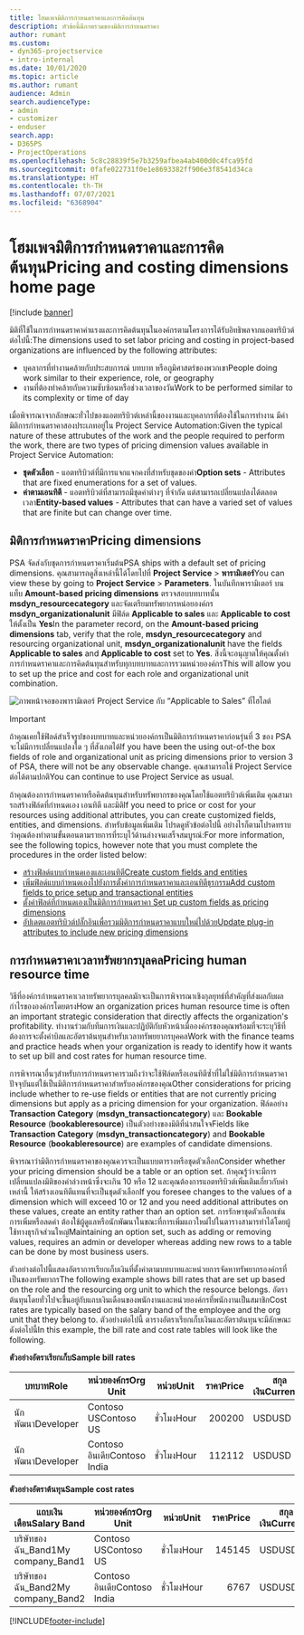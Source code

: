 ```yaml
---
title: โฮมเพจมิติการกำหนดราคาและการคิดต้นทุน
description: หัวข้อนี้มีภาพรวมของมิติการกำหนดราคา
author: rumant
ms.custom:
- dyn365-projectservice
- intro-internal
ms.date: 10/01/2020
ms.topic: article
ms.author: rumant
audience: Admin
search.audienceType:
- admin
- customizer
- enduser
search.app:
- D365PS
- ProjectOperations
ms.openlocfilehash: 5c8c28839f5e7b3259afbea4ab400d0c4fca95fd
ms.sourcegitcommit: 0fafe022731f0e1e8693382ff906e3f8541d34ca
ms.translationtype: HT
ms.contentlocale: th-TH
ms.lasthandoff: 07/07/2021
ms.locfileid: "6368904"
---
```

# <a name="pricing-and-costing-dimensions-home-page"></a><span data-ttu-id="dc1bd-103">โฮมเพจมิติการกำหนดราคาและการคิดต้นทุน</span><span class="sxs-lookup"><span data-stu-id="dc1bd-103">Pricing and costing dimensions home page</span></span>

[!include [banner](../includes/psa-now-project-operations.md)]

<span data-ttu-id="dc1bd-104">มิติที่ใช้ในการกำหนดราคาค่าแรงและการคิดต้นทุนในองค์กรตามโครงการได้รับอิทธิพลจากแอตทริบิวต์ต่อไปนี้:</span><span class="sxs-lookup"><span data-stu-id="dc1bd-104">The dimensions used to set labor pricing and costing in project-based organizations are influenced by the following attributes:</span></span>

- <span data-ttu-id="dc1bd-105">บุคลากรที่ทำงานคล้ายกับประสบการณ์ บทบาท หรือภูมิศาสตร์ของพวกเขา</span><span class="sxs-lookup"><span data-stu-id="dc1bd-105">People doing work similar to their experience, role, or geography</span></span>
- <span data-ttu-id="dc1bd-106">งานที่ต้องทำคล้ายกับความซับซ้อนหรือช่วงเวลาของวัน</span><span class="sxs-lookup"><span data-stu-id="dc1bd-106">Work to be performed similar to its complexity or time of day</span></span>

<span data-ttu-id="dc1bd-107">เมื่อพิจารณาจากลักษณะทั่วไปของแอตทริบิวต์เหล่านี้ของงานและบุคลากรที่ต้องใช้ในการทำงาน มีค่ามิติการกำหนดราคาสองประเภทอยู่ใน Project Service Automation:</span><span class="sxs-lookup"><span data-stu-id="dc1bd-107">Given the typical nature of these attrubutes of the work and the people required to perform the work, there are two types of pricing dimension values available in Project Service Automation:</span></span> 

- <span data-ttu-id="dc1bd-108">**ชุดตัวเลือก** - แอตทริบิวต์ที่มีการแจกแจกคงที่สำหรับชุดของค่า</span><span class="sxs-lookup"><span data-stu-id="dc1bd-108">**Option sets** - Attributes that are fixed enumerations for a set of values.</span></span>
- <span data-ttu-id="dc1bd-109">**ค่าตามเอนทิตี** - แอตทริบิวต์ที่สามารถมีชุดค่าต่างๆ ที่จำกัด แต่สามารถเปลี่ยนแปลงได้ตลอดเวลา</span><span class="sxs-lookup"><span data-stu-id="dc1bd-109">**Entity-based values** - Attributes that can have a varied set of values that are finite but can change over time.</span></span>

## <a name="pricing-dimensions"></a><span data-ttu-id="dc1bd-110">มิติการกำหนดราคา</span><span class="sxs-lookup"><span data-stu-id="dc1bd-110">Pricing dimensions</span></span>

<span data-ttu-id="dc1bd-111">PSA จัดส่งกับชุดการกำหนดราคาเริ่มต้น</span><span class="sxs-lookup"><span data-stu-id="dc1bd-111">PSA ships with a default set of pricing dimensions.</span></span> <span data-ttu-id="dc1bd-112">คุณสามารถดูสิ่งเหล่านี้ได้โดยไปที่ **Project Service** > **พารามิเตอร์**</span><span class="sxs-lookup"><span data-stu-id="dc1bd-112">You can view these by going to **Project Service** > **Parameters**.</span></span> <span data-ttu-id="dc1bd-113">ในบันทึกพารามิเตอร์ บนแท็บ **Amount-based pricing dimensions** ตรวจสอบบทบาทนั้น **msdyn_resourcecategory** และจัดเตรียมทรัพยากรหน่อยองค์กร **msdyn_organizationalunit** มีฟิล์ด **Applicable to sales** และ **Applicable to cost** ให้ตั้งเป็น **Yes**</span><span class="sxs-lookup"><span data-stu-id="dc1bd-113">In the parameter record, on the **Amount-based pricing dimensions** tab, verify that the role, **msdyn_resourcecategory** and resourcing organizational unit, **msdyn_organizationalunit** have the fields **Applicable to sales** and **Applicable to cost** set to **Yes**.</span></span> <span data-ttu-id="dc1bd-114">สิ่งนี้จะอนุญาตให้คุณตั้งค่าการกำหนดราคาและการคิดต้นทุนสำหรับทุกบทบาทและการรวมหน่วยองค์กร</span><span class="sxs-lookup"><span data-stu-id="dc1bd-114">This will allow you to set up the price and cost for each role and organizational unit combination.</span></span>

![ภาพหน้าจอของพารามิเตอร์ Project Service กับ “Applicable to Sales” ที่ไฮไลต์](media/PS-OOB-parameters.png)

> [!IMPORTANT]
> <span data-ttu-id="dc1bd-116">ถ้าคุณเคยใช้ฟิลด์สำเร็จรูปของบทบาทและหน่วยองค์กรเป็นมิติการกำหนดราคาก่อนรุ่นที่ 3 ของ PSA จะไม่มีการเปลี่ยนแปลงใด ๆ ที่สังเกตได้</span><span class="sxs-lookup"><span data-stu-id="dc1bd-116">If you have been the using out-of-the box fields of role and organizational unit as pricing dimensions prior to version 3 of PSA, there will not be any observable change.</span></span> <span data-ttu-id="dc1bd-117">คุณสามารถใช้ Project Service ต่อได้ตามปกติ</span><span class="sxs-lookup"><span data-stu-id="dc1bd-117">You can continue to use Project Service as usual.</span></span> 

<span data-ttu-id="dc1bd-118">ถ้าคุณต้องการกำหนดราคาหรือคิดต้นทุนสำหรับทรัพยากรของคุณโดยใช้แอตทริบิวต์เพิ่มเติม คุณสามารถสร้างฟิล์ดที่กำหนดเอง เอนทิตี และมิติ</span><span class="sxs-lookup"><span data-stu-id="dc1bd-118">If you need to price or cost for your resources using additional attributes, you can create customized fields, entities, and dimensions.</span></span> <span data-ttu-id="dc1bd-119">สำหรับข้อมูลเพิ่มเติม โปรดดูหัวข้อต่อไปนี้ อย่างไรก็ตามโปรดทราบว่าคุณต้องทำตามขั้นตอนตามรายการที่ระบุไว้ด้านล่างจนเสร็จสมบูรณ์:</span><span class="sxs-lookup"><span data-stu-id="dc1bd-119">For more information, see the following topics, however note that you must complete the procedures in the order listed below:</span></span>

- [<span data-ttu-id="dc1bd-120">สร้างฟิลด์แบบกำหนดเองและเอนทิตี</span><span class="sxs-lookup"><span data-stu-id="dc1bd-120">Create custom fields and entities</span></span>](create-custom-fields-entities.md)
- [<span data-ttu-id="dc1bd-121">เพิ่มฟิลด์แบบกำหนดเองไปยังการตั้งค่าการกำหนดราคาและเอนทิตีธุรกรรม</span><span class="sxs-lookup"><span data-stu-id="dc1bd-121">Add custom fields to price setup and transactional entities</span></span>](field-references.md)
- [<span data-ttu-id="dc1bd-122">ตั้งค่าฟิลด์ที่กำหนดเองเป็นมิติการกำหนดราคา </span><span class="sxs-lookup"><span data-stu-id="dc1bd-122">Set up custom fields as pricing dimensions</span></span>](set-up-pricing-dimensions.md)
- [<span data-ttu-id="dc1bd-123">อัปเดตแอตทริบิวต์ปลั๊กอินเพื่อรวมมิติการกำหนดราคาแบบใหม่ไปด้วย</span><span class="sxs-lookup"><span data-stu-id="dc1bd-123">Update plug-in attributes to include new pricing dimensions</span></span>](update-plug-in-attributes.md)

## <a name="pricing-human-resource-time"></a><span data-ttu-id="dc1bd-124">การกำหนดราคาเวลาทรัพยากรบุลคล</span><span class="sxs-lookup"><span data-stu-id="dc1bd-124">Pricing human resource time</span></span>
<span data-ttu-id="dc1bd-125">วิธีที่องค์กรกำหนดราคาเวลาทรัพยากรบุลคลมักจะเป็นการพิจารณาเชิงกุลยุทธ์ที่สำคัญที่ส่งผลกับผลกำไรขององค์กรโดยตรง</span><span class="sxs-lookup"><span data-stu-id="dc1bd-125">How an organization prices human resource time is often an important strategic consideration that directly affects the organization's profitability.</span></span> <span data-ttu-id="dc1bd-126">ทำงานร่วมกับทีมการเงินและปฏิบัติกับหัวหน้าเมื่อองค์กรของคุณพร้อมที่จะระบุวิธีที่ต้องการจะตั้งค่าบิลและอัตราต้นทุนสำหรับเวลาทรัพยยากรบุคคล</span><span class="sxs-lookup"><span data-stu-id="dc1bd-126">Work with the finance teams and practice heads when your organization is ready to identify how it wants to set up bill and cost rates for human resource time.</span></span>

<span data-ttu-id="dc1bd-127">การพิจารณาอื่นๆสำหรับการกำหนดราคารวมถึงว่าจะใช้ฟิล์ดหรือเอนทิตีซ้ำที่ไม่ใช่มิติการกำหนดราคาปัจจุบันแต่ใช้เป็นมิติการกำหนดราคาสำหรับองค์กรของคุณ</span><span class="sxs-lookup"><span data-stu-id="dc1bd-127">Other considerations for pricing include whether to re-use fields or entities that are not currently pricing dimensions but apply as a pricing dimension for your organization.</span></span> <span data-ttu-id="dc1bd-128">ฟิล์ดอย่าง **Transaction Category** (**msdyn_transactioncategory**) และ **Bookable Resource** (**bookableresource**) เป็นตัวอย่างของมิติที่น่าสนใจจ</span><span class="sxs-lookup"><span data-stu-id="dc1bd-128">Fields like **Transaction Category** (**msdyn_transactioncategory**) and **Bookable Resource** (**bookableresource**) are examples of candidate dimensions.</span></span> 

<span data-ttu-id="dc1bd-129">พิจารณาว่ามิติการกำหนดราคาของคุณควรจะเป็นแบบตารางหรือชุดตัวเลือก</span><span class="sxs-lookup"><span data-stu-id="dc1bd-129">Consider whether your pricing dimension should be a table or an option set.</span></span> <span data-ttu-id="dc1bd-130">ถ้าคุณรู้ว่าจะมีการเปลี่ยนแปลงมิติของค่าล่วงหน้าซึ่งจะเกิน 10 หรือ 12 และคุณต้องการแอตทริบิวต์เพิ่มเติมเกี่ยวกับค่าเหล่านี้ ให้สร้างเอนทิตีแทนที่จะเป็นชุดตัวเลือก</span><span class="sxs-lookup"><span data-stu-id="dc1bd-130">If you foresee changes to the values of a dimension which will exceed 10 or 12 and you need additional attributes on these values, create an entity rather than an option set.</span></span> <span data-ttu-id="dc1bd-131">การรักษาชุดตัวเลือกเช่น การเพิ่มหรือลดค่า ต้องใช้ผู้ดูแลหรือนักพัฒนาในขณะที่การเพิ่มแถวใหม่ไปในตารางสามารทำได้โดยผู้ใช้ทางธุรกิจส่วนใหญ่</span><span class="sxs-lookup"><span data-stu-id="dc1bd-131">Maintaining an option set, such as adding or removing values, requires an admin or developer whereas adding new rows to a table can be done by most business users.</span></span>

<span data-ttu-id="dc1bd-132">ตัวอย่างต่อไปนี้แสดงอัตราการเรียกเก็บเงินที่ตั้งค่าตามบทบาทและหน่วยการจัดหาทรัพยากรองค์กรที่เป็นของทรัพยากร</span><span class="sxs-lookup"><span data-stu-id="dc1bd-132">The following example shows bill rates that are set up based on the role and the resourcing org unit to which the resource belongs.</span></span> <span data-ttu-id="dc1bd-133">อัตราต้นทุนโดยทั่วไปจะขึ้นอยู่กับแถบเงินเดือนของพนักงานและหน่วยองค์กรที่พนักงานเป็นสมาชิก</span><span class="sxs-lookup"><span data-stu-id="dc1bd-133">Cost rates are typically based on the salary band of the employee and the org unit that they belong to.</span></span> <span data-ttu-id="dc1bd-134">ตัวอย่างต่อไปนี้ ตารางอัตราเรียกเก็บเงินและอัตราต้นทุนจะมีลักษณะดังต่อไปนี้</span><span class="sxs-lookup"><span data-stu-id="dc1bd-134">In this example, the bill rate and cost rate tables will look like the following.</span></span>

<span data-ttu-id="dc1bd-135">**ตัวอย่างอัตราเรียกเก็บ**</span><span class="sxs-lookup"><span data-stu-id="dc1bd-135">**Sample bill rates**</span></span>

| <span data-ttu-id="dc1bd-136">บทบาท</span><span class="sxs-lookup"><span data-stu-id="dc1bd-136">Role</span></span>        | <span data-ttu-id="dc1bd-137">หน่วยองค์กร</span><span class="sxs-lookup"><span data-stu-id="dc1bd-137">Org Unit</span></span>    |<span data-ttu-id="dc1bd-138">หน่วย</span><span class="sxs-lookup"><span data-stu-id="dc1bd-138">Unit</span></span>      |<span data-ttu-id="dc1bd-139">ราคา</span><span class="sxs-lookup"><span data-stu-id="dc1bd-139">Price</span></span>      |<span data-ttu-id="dc1bd-140">สกุลเงิน</span><span class="sxs-lookup"><span data-stu-id="dc1bd-140">Currency</span></span>  |
| ------------|-------------|----------|----------:|----------|
| <span data-ttu-id="dc1bd-141">นักพัฒนา</span><span class="sxs-lookup"><span data-stu-id="dc1bd-141">Developer</span></span>   | <span data-ttu-id="dc1bd-142">Contoso US</span><span class="sxs-lookup"><span data-stu-id="dc1bd-142">Contoso US</span></span>  |<span data-ttu-id="dc1bd-143">ชั่วโมง</span><span class="sxs-lookup"><span data-stu-id="dc1bd-143">Hour</span></span> | <span data-ttu-id="dc1bd-144">200</span><span class="sxs-lookup"><span data-stu-id="dc1bd-144">200</span></span>|<span data-ttu-id="dc1bd-145">USD</span><span class="sxs-lookup"><span data-stu-id="dc1bd-145">USD</span></span>     |
| <span data-ttu-id="dc1bd-146">นักพัฒนา</span><span class="sxs-lookup"><span data-stu-id="dc1bd-146">Developer</span></span>   | <span data-ttu-id="dc1bd-147">Contoso อินเดีย</span><span class="sxs-lookup"><span data-stu-id="dc1bd-147">Contoso India</span></span> |<span data-ttu-id="dc1bd-148">ชั่วโมง</span><span class="sxs-lookup"><span data-stu-id="dc1bd-148">Hour</span></span>|   <span data-ttu-id="dc1bd-149">112</span><span class="sxs-lookup"><span data-stu-id="dc1bd-149">112</span></span>|<span data-ttu-id="dc1bd-150">USD</span><span class="sxs-lookup"><span data-stu-id="dc1bd-150">USD</span></span>     |


<span data-ttu-id="dc1bd-151">**ตัวอย่างอัตราต้นทุน**</span><span class="sxs-lookup"><span data-stu-id="dc1bd-151">**Sample cost rates**</span></span>

| <span data-ttu-id="dc1bd-152">แถบเงินเดือน</span><span class="sxs-lookup"><span data-stu-id="dc1bd-152">Salary Band</span></span>     | <span data-ttu-id="dc1bd-153">หน่วยองค์กร</span><span class="sxs-lookup"><span data-stu-id="dc1bd-153">Org Unit</span></span>    |<span data-ttu-id="dc1bd-154">หน่วย</span><span class="sxs-lookup"><span data-stu-id="dc1bd-154">Unit</span></span>      |<span data-ttu-id="dc1bd-155">ราคา</span><span class="sxs-lookup"><span data-stu-id="dc1bd-155">Price</span></span>      |<span data-ttu-id="dc1bd-156">สกุลเงิน</span><span class="sxs-lookup"><span data-stu-id="dc1bd-156">Currency</span></span>  |
| ----------------|-------------|----------|----------:|----------|
| <span data-ttu-id="dc1bd-157">บริษัทของฉัน_Band1</span><span class="sxs-lookup"><span data-stu-id="dc1bd-157">My company_Band1</span></span> | <span data-ttu-id="dc1bd-158">Contoso US</span><span class="sxs-lookup"><span data-stu-id="dc1bd-158">Contoso US</span></span>  |<span data-ttu-id="dc1bd-159">ชั่วโมง</span><span class="sxs-lookup"><span data-stu-id="dc1bd-159">Hour</span></span> | <span data-ttu-id="dc1bd-160">145</span><span class="sxs-lookup"><span data-stu-id="dc1bd-160">145</span></span>|<span data-ttu-id="dc1bd-161">USD</span><span class="sxs-lookup"><span data-stu-id="dc1bd-161">USD</span></span>     |
| <span data-ttu-id="dc1bd-162">บริษัทของฉัน_Band2</span><span class="sxs-lookup"><span data-stu-id="dc1bd-162">My company_Band2</span></span> | <span data-ttu-id="dc1bd-163">Contoso อินเดีย</span><span class="sxs-lookup"><span data-stu-id="dc1bd-163">Contoso India</span></span> |<span data-ttu-id="dc1bd-164">ชั่วโมง</span><span class="sxs-lookup"><span data-stu-id="dc1bd-164">Hour</span></span>|   <span data-ttu-id="dc1bd-165">67</span><span class="sxs-lookup"><span data-stu-id="dc1bd-165">67</span></span>|<span data-ttu-id="dc1bd-166">USD</span><span class="sxs-lookup"><span data-stu-id="dc1bd-166">USD</span></span>     |


[!INCLUDE[footer-include](../includes/footer-banner.md)]